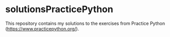 # solutionsPracticePython
This repository contains my solutions to the exercises from Practice Python (https://www.practicepython.org/).
